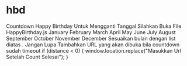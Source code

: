 # hbd
Countdown Happy Birthday
Untuk Mengganti Tanggal Silahkan Buka File HappyBirthday.js
      January
      February
      March
      April
      May
      June
      July
      August
      September
      October
      November
      December
Sesuaikan bulan dengan list diatas
.
Jangan Lupa Tambahkan URL yang akan dibuka bila countdown sudah timeout
    if (distance < 0) {
        window.location.replace("Masukkan Url Setelah Count Selesai");
    }
